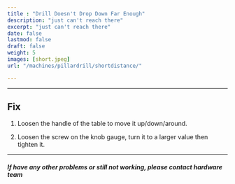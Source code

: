 ```yaml
---
title : "Drill Doesn't Drop Down Far Enough"
description: "just can't reach there"
excerpt: "just can't reach there"
date: false
lastmod: false
draft: false
weight: 5
images: [short.jpeg]
url: "/machines/pillardrill/shortdistance/"

---
```

---

## Fix

1. Loosen the handle of the table to move it up/down/around.

2. Loosen the screw on the knob gauge, turn it to a larger value then tighten it.

---

##### If have any other problems or still not working, please contact hardware team
